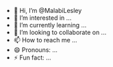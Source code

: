 - 👋 Hi, I’m @MalabiLesley
- 👀 I’m interested in ...
- 🌱 I’m currently learning ...
- 💞️ I’m looking to collaborate on ...
- 📫 How to reach me ...
- 😄 Pronouns: ...
- ⚡ Fun fact: ...

<!---
MalabiLesley/MalabiLesley is a ✨ special ✨ repository because its `README.md` (this file) appears on your GitHub profile.
You can click the Preview link to take a look at your changes.
--->
